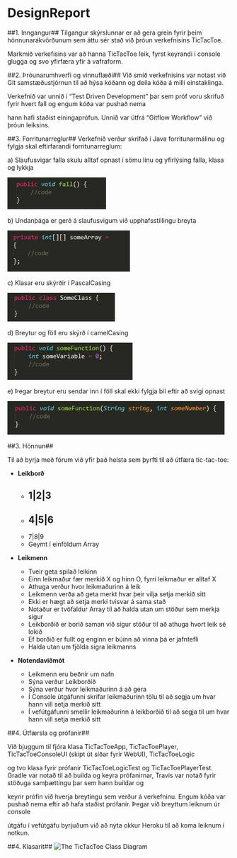 # DesignReport

##1.  Inngangur##
Tilgangur skýrslunnar er að gera grein fyrir þeim hönnunarákvörðunum sem áttu sér stað við þróun verkefnisins TicTacToe. 

Markmið verkefisins var að hanna TicTacToe leik, fyrst keyrandi í console glugga og svo yfirfæra yfir á vafraform. 

##2.  Þróunarumhverfi og vinnuflæði##
Við smíð verkefnisins var notast við Git samstæðustjórnun til að hýsa kóðann og deila kóða á milli einstaklinga. 

Verkefnið var unnið í “Test Driven Development” þar sem próf voru skrifuð fyrir hvert fall og engum kóða var pushað nema 

hann hafi staðist einingaprófun.
Unnið var útfrá “Gitflow Workflow” við þróun leiksins.

##3.	 Forritunarreglur##
Verkefnið verður skrifað í Java forritunarmálinu og fylgja skal eftirfarandi forritunarreglum:

a)	Slaufusvigar falla skulu alltaf opnast í sömu línu og yfirlýsing falla, klasa og lykkja

![A void function](../docs/img/One.png)

b)	Undanþága er gerð á slaufusvigum við upphafsstillingu breyta

![An integer array](../docs/img/Two.png)

c)	Klasar eru skýrðir í PascalCasing

![A class declared](../docs/img/Three.png)

d)	Breytur og föll eru skýrð í camelCasing

![Function with a variable](../docs/img/Four.png)

e)	 Þegar breytur eru sendar inn í föll skal ekki fylgja bil eftir að svigi opnast

![Function with parameters](../docs/img/Five.png) 

##3.	Hönnun##

Til að byrja með fórum við yfir það helsta sem þyrfti til að útfæra tic-tac-toe:

* **Leikborð**
    * 1|2|3
      -----
    * 4|5|6
      -----
    * 7|8|9
    * Geymt í einföldum Array

* **Leikmenn**
	* Tveir geta spilað leikinn
	* Einn leikmaður fær merkið X og hinn O, fyrri leikmaður er alltaf X
	* Athuga verður hvor leikmaðurinn á leik
	* Leikmenn verða að geta merkt hvar þeir vilja setja merkið sitt
	* Ekki er hægt að setja merki tvisvar á sama stað
	* Notaður er tvöfaldur Array til að halda utan um stöður sem merkja sigur
	* Leikborðið er borið saman við sigur stöður til að athuga hvort leik sé lokið
	* Ef borðið er fullt og enginn er búinn að vinna þá er jafntefli
	* Halda utan um fjölda sigra leikmanns
	
* **Notendaviðmót**
    * Leikmenn eru beðnir um nafn
	* Sýna verður Leikborðið
	* Sýna verður hvor leikmaðurinn á að gera
	* Í Console útgáfunni skrifar leikmaðurinn tölu til að segja um hvar hann vill setja merkið sitt
	* Í vefútgáfunni smellir leikmaðurinn á leikborðið til að segja til um hvar hann vill setja merkið sitt

##4.   Útfærsla og prófanir##

Við bjuggum til fjóra klasa TicTacToeApp, TicTacToePlayer, TicTacToeConsoleUI (skipt út síðar fyrir WebUI), TicTacToeLogic 

og
tvo klasa fyrir prófanir TicTacToeLogicTest og TicTacToePlayerTest.
Gradle var notað til að builda og keyra prófanirnar, Travis var notað fyrir stöðuga samþættingu þar sem hann buildar og 

keyrir prófin við hverja breytingu sem
verður á verkefninu. Engum kóða var pushað nema eftir að hafa staðist prófanir. Þegar við breyttum leiknum úr console 

útgáfu í vefútgáfu byrjuðum við að nýta okkur Heroku til að koma leiknum í notkun.
 

##4.	Klasarit##
![The TicTacToe Class Diagram](../docs/img/TicTacToeGame.png)